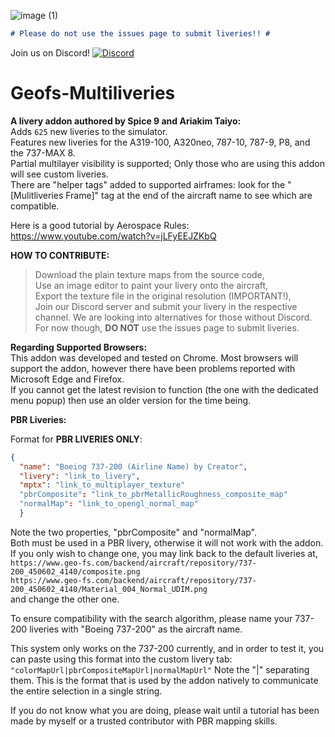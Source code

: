 ![image (1)](https://user-images.githubusercontent.com/79466778/184937450-8038f605-859e-4b4f-a768-87b2032c0ffb.png)<br>
```markdown
# Please do not use the issues page to submit liveries!! #
```
Join us on Discord! [![Discord](https://img.shields.io/discord/1008808128189579325.svg?label=&logo=discord&logoColor=ffffff&color=7389D8&labelColor=6A7EC2)](https://discord.gg/GnU7kBcXtR)<br>

# Geofs-Multiliveries
**A livery addon authored by Spice 9 and Ariakim Taiyo:**<br>
Adds `625` new liveries to the simulator.<br>
Features new liveries for the A319-100, A320neo, 787-10, 787-9, P8, and the 737-MAX 8. <br>
Partial multilayer visibility is supported; Only those who are using this addon will see custom liveries.<br>
There are "helper tags" added to supported airframes: look for the "[Mulitliveries Frame]" tag at the end of the aircraft name to see which are compatible.<br>

Here is a good tutorial by Aerospace Rules: https://www.youtube.com/watch?v=jLFyEEJZKbQ<br>

**HOW TO CONTRIBUTE:**<br>
> Download the plain texture maps from the source code,<br>
> Use an image editor to paint your livery onto the aircraft,<br>
> Export the texture file in the original resolution (IMPORTANT!),<br>
> Join our Discord server and submit your livery in the respective channel. We are looking into alternatives for those without Discord. For now though, **DO NOT** use the issues page to submit liveries. 

**Regarding Supported Browsers:**<br>
This addon was developed and tested on Chrome. Most browsers will support the addon, however there have been problems reported with Microsoft Edge and Firefox. <br>
If you cannot get the latest revision to function (the one with the dedicated menu popup) then use an older version for the time being.

**PBR Liveries:**<br>

Format for **PBR LIVERIES ONLY**:<br>
```json
{
  "name": "Boeing 737-200 (Airline Name) by Creator",
  "livery": "link_to_livery",
  "mptx": "link_to_multiplayer_texture"
  "pbrComposite": "link_to_pbrMetallicRoughness_composite_map"
  "normalMap": "link_to_opengl_normal_map"
  }
  ```

Note the two properties, "pbrComposite" and "normalMap".<br>
Both must be used in a PBR livery, otherwise it will not work with the addon. If you only wish to change one, you may link back to the default liveries at,<br>
`https://www.geo-fs.com/backend/aircraft/repository/737-200_450602_4140/composite.png`<br>
`https://www.geo-fs.com/backend/aircraft/repository/737-200_450602_4140/Material_004_Normal_UDIM.png`<br>
and change the other one.<br>

To ensure compatibility with the search algorithm, please name your 737-200 liveries with "Boeing 737-200" as the aircraft name.<br>

This system only works on the 737-200 currently, and in order to test it, you can paste using this format into the custom livery tab:<br>
`"colorMapUrl|pbrCompositeMapUrl|normalMapUrl"`
Note the "|" separating them. This is the format that is used by the addon natively to communicate the entire selection in a single string.<br>

If you do not know what you are doing, please wait until a tutorial has been made by myself or a trusted contributor with PBR mapping skills. <br>
